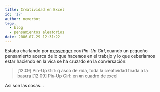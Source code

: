 ```yaml
---
title: Creatividad en Excel
id: '17'
author: neverbot
tags:
  - blog
  - pensamientos aleatorios
date: 2006-07-29 12:31:22
---
```


Estaba charlando por [messenger](http://www.ceruleanstudios.com/) con _Pin-Up Girl_, cuando un pequeño pensamiento acerca de lo que hacemos en el trabajo y lo que deberíamos estar haciendo en la vida se ha cruzado en la conversación:

> \[12:09\] Pin-Up Girl: q asco de vida, toda la creatividad tirada a la basura 
> \[12:09\] Pin-Up Girl: en un cuadro de excel

Así son las cosas...